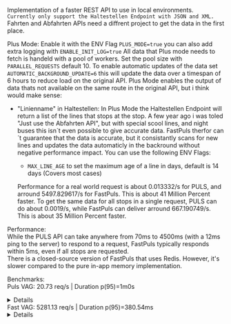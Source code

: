 Implementation of a faster REST API to use in local environments.  
`Currently only support the Haltestellen Endpoint with JSON and XML.`  
Fahrten and Abfahrten APIs need a diffrent project to get the data in the first place.  

Plus Mode:
Enable it with the ENV Flag `PLUS_MODE=true` you can also add extra logging with `ENABLE_INIT_LOG=true`
All data that Plus mode needs to fetch is handeld with a pool of workers. Set the pool size with `PARALLEL_REQUESTS` default 10.
To enable automatic updates of the data set `AUTOMATIC_BACKGROUND_UPDATE=6` this will update the data over a timespan of 6 hours to reduce load on the original API.
Plus Mode enables the output of data thats not available on the same route in the original API, but i think would make sense:
- "Linienname" in Haltestellen:
    In Plus Mode the Haltestellen Endpoint will return a list of the lines that stops at the stop.
    A few year ago i was toled "Just use the Abfahrten API", but with special scool lines, and night buses this isn´t even possible to give accurate data.
    FastPuls therfor can´t guarantee that the data is accurate, but it consistantly scans for new lines and updates the data automaticly in the backround without negative performance impact.
    You can use the following ENV Flags:
    - `MAX_LINE_AGE` to set the maximum age of a line in days, default is 14 days (Covers most cases)

    Performance for a real world request is about 0.013332/s for PULS, and arround 5497.829617/s for FastPuls. This is about 41 Million Percent faster.
    To get the same data for all stops in a single request, PULS can do about 0.0019/s, while FastPuls can deliver arround 667.190749/s. This is about 35 Million Percent faster.


Performance:  
While the PULS API can take anywhere from 70ms to 4500ms (with a 12ms ping to the server) to respond to a request, FastPuls typically responds within 5ms, even if all stops are requested.  
There is a closed-source version of FastPuls that uses Redis. However, it's slower compared to the pure in-app memory implementation.  

Benchmarks:  
Puls VAG: 20.73 req/s | Duration p(95)=1m0s
<details>
<pre>
checks.........................: 74.46% ✓ 1158      ✗ 397
data_received..................: 12 MB  157 kB/s
data_sent......................: 1.8 MB 25 kB/s
http_req_blocked...............: avg=77.65ms min=0s       med=78.85ms max=123.04ms p(90)=89.59ms p(95)=92.73ms
http_req_connecting............: avg=27.24ms min=0s       med=26.95ms max=50.68ms  p(90)=33.83ms p(95)=37.18ms
http_req_duration..............: avg=40.3s   min=353.57ms med=41.32s  max=1m0s     p(90)=59.93s  p(95)=59.93s
{ expected_response:true }...: avg=33.57s  min=353.57ms med=31.1s   max=58.87s   p(90)=52.25s  p(95)=52.62s
http_req_failed................: 25.53% ✓ 397       ✗ 1158
http_req_receiving.............: avg=23.85µs min=0s       med=0s      max=1.46ms   p(90)=0s      p(95)=0s
http_req_sending...............: avg=9.9µs   min=0s       med=0s      max=1.51ms   p(90)=0s      p(95)=0s
http_req_tls_handshaking.......: avg=50.38ms min=0s       med=50.64ms max=82.56ms  p(90)=58.41ms p(95)=60.87ms
http_req_waiting...............: avg=40.3s   min=353.57ms med=41.32s  max=1m0s     p(90)=59.93s  p(95)=59.93s
http_reqs......................: 1555   20.730588/s
iteration_duration.............: avg=40.38s  min=430.55ms med=41.41s  max=1m0s     p(90)=1m0s    p(95)=1m0s
iterations.....................: 1555   20.730588/s
vus............................: 19     min=19      max=1999
vus_max........................: 2000   min=2000    max=2000
</pre>
</details>
Fast VAG: 5281.13 req/s | Duration p(95)=380.54ms
<details>
<pre>
checks.........................: 100.00% ✓ 237658      ✗ 0
data_received..................: 291 MB  6.5 MB/s
data_sent......................: 38 MB   845 kB/s
http_req_blocked...............: avg=1.96µs   min=0s med=0s       max=1.12ms   p(90)=0s       p(95)=0s
http_req_connecting............: avg=1.26µs   min=0s med=0s       max=1.12ms   p(90)=0s       p(95)=0s
http_req_duration..............: avg=274.46ms min=0s med=319.42ms max=779.63ms p(90)=376.62ms p(95)=380.49ms
{ expected_response:true }...: avg=274.46ms min=0s med=319.42ms max=779.63ms p(90)=376.62ms p(95)=380.49ms
http_req_failed................: 0.00%   ✓ 0           ✗ 237658
http_req_receiving.............: avg=18.2µs   min=0s med=0s       max=18.02ms  p(90)=0s       p(95)=0s
http_req_sending...............: avg=4.09µs   min=0s med=0s       max=1.66ms   p(90)=0s       p(95)=0s
http_req_tls_handshaking.......: avg=0s       min=0s med=0s       max=0s       p(90)=0s       p(95)=0s
http_req_waiting...............: avg=274.44ms min=0s med=319.4ms  max=779.63ms p(90)=376.59ms p(95)=380.48ms
http_reqs......................: 237658  5281.135947/s
iteration_duration.............: avg=274.51ms min=0s med=319.47ms max=780.16ms p(90)=376.66ms p(95)=380.54ms
iterations.....................: 237658  5281.135947/s
vus............................: 45      min=45        max=1998
vus_max........................: 2000    min=2000      max=2000
</pre>
</details>
